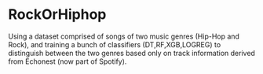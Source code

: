 # RockOrHiphop

Using a dataset comprised of songs of two music genres (Hip-Hop and Rock), and training a bunch of classifiers (DT,RF,XGB,LOGREG) to distinguish between the two genres based only on track information derived from Echonest (now part of Spotify).

